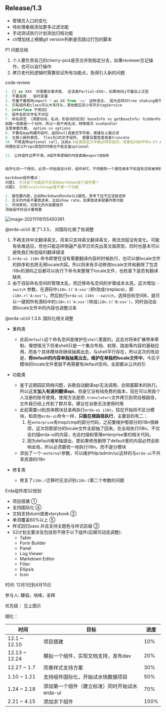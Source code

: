 ## Release/1.3

- 管理员入口的变化
- 待处理看板添加更多过滤功能
- 手动测试执行计划添加归档功能
- cli增加线上根据git version判断是否跳过打包的脚本



P1 问题总结

1. 个人要负责自己的cherry-pick是否合并到指定分支，如果reviewer忘记操作，也可以自行操作
2. 拷贝老代码逻辑时需要验证所有功能点，免得引入新的问题



code review

```javascript
1. {} as XXX  时需要实事求是， 应该是Partial<XXX>，如果用Obj尽量加上泛型
2. 不要滥用 _ 临时变量
3. 尽量不要使用import * as XX from 'xx' 这种语法， 因为这样对tree shaking很不友好，用什么import什么，把这个解构放上面去
4. 只有组件和class可以大写开头，其他都应该小写开头tagService
5. interface 不用加I
6. 组件名和文件名不对应
7. 命名规范 （清楚动词，名词，形容词的区别）baseInfo vs getBaseInfo/ hiddenPopover vs hidePopover
函数一般都是一个动作，所以一般不用名词，特殊情况 xxxHandler
注意单数负数， option vs options
8. 不要在map构建内容时，返回null或者空字符串，直接在上面过滤
9. 注意小屏的表现， flex为1的文字组件。 都要设置宽度或者truncate
10. 不用滥用optional call，比如a.b在类型定义中是必然存在的，但是在代码中写a.b?.c()。现在是没问题，但如果将来将c改成optional, 此时编辑器是不会报错的。 此时这个c函数可以就无法执行到了
同理在定义Props类型的时候也不能全盘optional

11. 公共组件边界不清，A组件带逻辑的内容直接export给B用


组件化的一个隐忧，必须一开始就设计好，组件API，不然删除一个属性根本不知道有没有被用到

markdown组件槽点：
问题1. 打分这个功能应不应该在markdown这个组件里？
问题2. 存储localstorage是不是一个功能

1. 属性要内聚，比如Markdown的onSetLS属性，思考下应不应该放进来
2. 无关的内容不要放进来，比如show rate，如果放进来就要内聚功能
3. 开闭原则，对变化的内容要放开
顶级组件的设计要慎重


```



![image-20211116155450381](https://kuimo-markdown-pic.oss-cn-hangzhou.aliyuncs.com/image-20211116155450381.png)



@erda-ui/cli 发了1.3.5， 对国际化做了些调整

1. 不再支持中文翻译英文，将来只支持英文翻译英文，用法流程没有变化。可能有些难适应，但也只能这样倒逼产品早日优先出英文版原型，同时也基本可以避免我们有低级的翻译错误
2. `erda-ui i18n` 命令即使在没有需要翻译内容的时候执行，也可以做locale文件的排序和去除无用locale内容。所以将来有手动修改locale文件和删除了包含i18n的源码之后都可以执行下命令来整理下locale文件，也检查下是否有翻译缺失
3. 由于目前命名空间的管理太乱，而迁移命名空间的步骤成本太高，这次增加`--switch` 参数，在源码中`i18n.t('A:xxx')`把t改成r(replace)，即`i18n.r('A:xxx')`。然后执行`erda-ui i18n --switch`，选择目标空间B，就可以一键把所有源码中的`i18n.t('A:xxx')`转成`i18n.t('B:xxx')`，同时自动会把locale文件中的内容也调整过来



@erda-ui/cli 1.3.6. 国际化相关调整

- 重构类
  - 此前`default`这个命名空间是维护在`shell`里面的。这会对将来扩展带来牵制，理想情况下将来shell只是一个集合布局、权限、路由等内容的基础应用，而各个具体模块将继续抽离出去，与shell平行存在，所以这次的改动是，**将default的内容单独抽离出去，维护在单独的locale文件中**。今后子模块的locale文件里就不再需要有default空间，全部都从公共的引
- 功能类
  - 鉴于近期园区网络问题，谷歌自动翻译api无法调用，会阻塞脚本的执行。所以这里**加入有道的翻译api**，但是它没有纯免费的版本，现在可以用我个人注册的账号使用。使用方法是把`.translaterc`文件拷贝到项目根路径，文件我已经上传到了群共享。建议在谷歌无法使用时用
  - 此前需要`cd`到具体模块目录再执行`erda-ui i18n`，现在开始将不区分模块，和其他`erda-ui`命令一样，**只能在根路径执行**，主要目的有二：
    1. 在`enterprise`有msp/cmp的部分代码，之前要维护那部分的i18n很麻烦，这次将那部分的locale文件全部抽了回来。在全局执行i18n，不仅会扫描erda-ui的内容，也会扫描和管理enterprise里的相关代码。
    2. 因为default被单独提出，那如果修改删除了default里的内容必然会影响全局，所以必须要统一地执行i18n，而不是分模块
  - 添加了一个`–external`参数，可以维护fdp/admin/uc这样的与`erda-ui`不共享资源的i18n

- 修复类
  - 修复了`i18n.r`迁移时无法识别`i18n.t`第二个参数的问题



Erda组件库S2规划

- 项目搭建  ①
- 支持国际化  ④
- 文档支持dumi或者storybook  ②
- 单测覆盖60%以上 ⑤
- 样式回归sass 并且支持主题色与样式前缀 ③
- S2计划主要涉及包括但不限于以下组件(后期可动态调整):  
  - Table
  - Form Builder
  - Panel
  - Log Viewer
  - Markdown Editor
  - Filter
  - Ellipsis
  - Icon

时间: 12月1日到4月15日

参与人: 韡韬，培峰，圣辉

优先级： 见上图示

细化：

| 时间          | 目标                                          | 进度 |
| ------------- | --------------------------------------------- | ---- |
| 12.1 ~ 12.10  | 项目搭建                                      | 10%  |
| 12.13 ~ 12.24 | 模拟一个组件，实现文档支持，发布dev           | 20%  |
| 12.27 ~ 1.7   | 完善样式支持方案                              | 30%  |
| 1.10 ~ 1.21   | 支持组件国际化，开始试水快数据项目            | 50%  |
| 1.24 ~ 2.18   | 添加第一个组件（建立标准）同时开始试水erda-ui | 70%  |
| 2.21 ~ 4.15   | 添加余下组件                                  | 100% |

